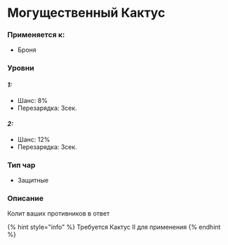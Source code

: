 # Могущественный Кактус

### Применяется к:

* Броня

### Уровни

#### _1:_&#x20;

* Шанс: 8%
* Перезарядка:  3сек.

#### _2:_

* Шанс: 12%
* Перезарядка:  3сек.&#x20;

### Тип чар

* Защитные

### Описание&#x20;

Колит ваших противников в ответ

{% hint style="info" %}
Требуется Кактус II для применения
{% endhint %}
